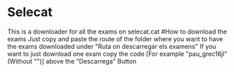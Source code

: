 # Selecat
This is a downloader for all the exams on selecat.cat
#How to download the exams
Just copy and paste the route of the folder where you want to have the exams downloaded under "Ruta on descarregar els examens"
If you want to just download one exam copy the code [For example "pau_grec16jl" (Without "")] above the "Descarrega" Button

